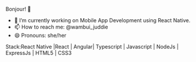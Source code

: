  Bonjour! 👋


- 🔭 I’m currently working on Mobile App Development using React Native.
- 📫 How to reach me: @wambui_juddie
- 😄 Pronouns: she/her


Stack:React Native |React | Angular| Typescript | Javascript | NodeJs | ExpressJs | HTML5 | CSS3


